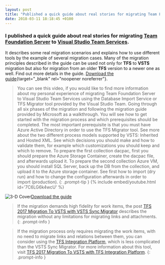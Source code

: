 ```yaml
---
layout: post
title: "Published a quick guide about real stories for migrating Team Foundation Server to Visual Studio Team Services"
date: 2018-03-11 18:18:45 +0100
---
```


### I published a quick guide about real stories for migrating [Team Foundation Server](https://www.visualstudio.com/tfs/) to [Visual Studio Team Services](https://www.visualstudio.com/team-services/).

It describes some real migration scenarios and explains how to use different tools by the example of several migration cases. Many of the migration principles described in the guide can be used not only for **TFS** to **VSTS** migration but also for migration from an older **TFS** version to a newer one as well. Find out more details in the guide. [Download the guide](https://gallery.technet.microsoft.com/Real-stories-for-migrating-11357e61){target="_blank" rel="noopener noreferrer"}.

>You can see this video, if you would like to find more information about my personal experience of migrating Team Foundation Server to Visual Studio Team Services using the Database Import Service or TFS Migrator tool provided by the Visual Studio Team. Going through all six phases of the migration and following the migration guide provided by Microsoft as a walkthrough. You will see how to get started with the migration process and which prerequisites should be completed. The most important prerequisite is that you must have Azure Active Directory in order to use the TFS Migrator tool.
See more about the two different process models supported by VSTS: Inherited and Hosted XML. See which decisions you should make and how to validate them, for example which customizations you should keep and which to remove. To prepare the first collection dacpac, first you should prepare the Azure Storage Container, create the dacpac file, and afterwards upload it. To prepare the second collection Azure VM, you should install SQL Server, back up the DB from the collection, and upload it to the Azure storage container. See first how to import (dry run) and how to change the configuration afterwards in order to import (production).
{: .prompt-tip }
{% include embed/youtube.html id='7C6LG6k4wcU' %}

![3-D Cover](/assets/images/2018/03/3-D-Cover.png)[Download the guide](https://gallery.technet.microsoft.com/Real-stories-for-migrating-11357e61)

>If the migration demands high fidelity for work items, the post [TFS 2017 Migration To VSTS with VSTS Sync Migrator](https://mohamedradwan-devops.github.io/posts/tfs-2017-migration-to-vsts-with-vsts-sync-migrator/) describes the migration without any limitations for migrating links and attachments.
{: .prompt-info }

>If the migration process only requires migrating the work items, with no need to migrate links and relations between them, you can consider using the [TFS Integration Platform](https://marketplace.visualstudio.com/items?itemName=Willy-PSchaub.TeamFoundationServerIntegrationToolsMarch2012Relea), which is less complicated than the VSTS Sync Migrator. For more information about this tool, visit [TFS 2017 Migration To VSTS with TFS Integration Platform](https://mohamedradwan-devops.github.io/posts/tfs-2017-migration-to-vsts-with-tfs-integration-platform/).
{: .prompt-info }

